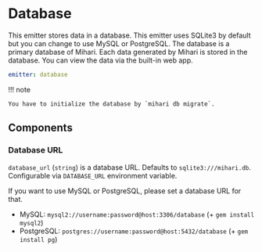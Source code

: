 # Database

This emitter stores data in a database. This emitter uses SQLite3 by default but you can change to use MySQL or PostgreSQL. The database is a primary database of Mihari. Each data generated by Mihari is stored in the database. You can view the data via the built-in web app.

```yaml
emitter: database
```

!!! note

    You have to initialize the database by `mihari db migrate`.

## Components

### Database URL

`database_url` (`string`) is a database URL. Defaults to `sqlite3:///mihari.db`. Configurable via `DATABASE_URL` environment variable.

If you want to use MySQL or PostgreSQL, please set a database URL for that.

- MySQL: `mysql2://username:password@host:3306/database` (+ `gem install mysql2`)
- PostgreSQL: `postgres://username:password@host:5432/database` (+ `gem install pg`)
